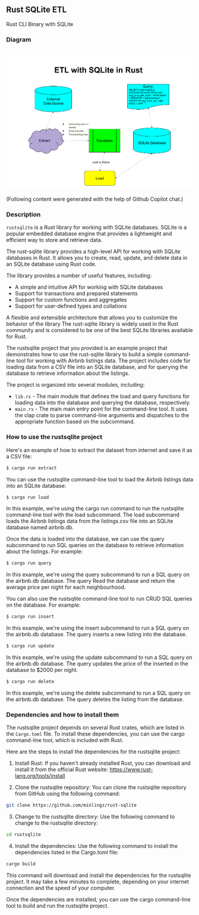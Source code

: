 ## Rust SQLite ETL

Rust CLI Binary with SQLite

### Diagram

![Alt text](706etlrust.png)

(Following content were generated with the help of Github Copilot chat.)

### Description

`rustsqlite` is a Rust library for working with SQLite databases. SQLite is a popular embedded database engine that provides a lightweight and efficient way to store and retrieve data.

The rust-sqlite library provides a high-level API for working with SQLite databases in Rust. It allows you to create, read, update, and delete data in an SQLite database using Rust code.

The library provides a number of useful features, including:

* A simple and intuitive API for working with SQLite databases
* Support for transactions and prepared statements
* Support for custom functions and aggregates
* Support for user-defined types and collations

A flexible and extensible architecture that allows you to customize the behavior of the library
The rust-sqlite library is widely used in the Rust community and is considered to be one of the best SQLite libraries available for Rust.

The rustsqlite project that you provided is an example project that demonstrates how to use the rust-sqlite library to build a simple command-line tool for working with Airbnb listings data. The project includes code for loading data from a CSV file into an SQLite database, and for querying the database to retrieve information about the listings.

The project is organized into several modules, including:

* `lib.rs` - The main module that defines the load and query functions for loading data into the database and querying the database, respectively.
* `main.rs` - The main main entry point for the command-line tool. It uses the clap crate to parse command-line arguments and dispatches to the appropriate function based on the subcommand.

### How to use the rustsqlite project

Here's an example of how to extract the dataset from internet and save it as a CSV file:

```bash
$ cargo run extract
```

You can use the rustsqlite command-line tool to load the Airbnb listings data into an SQLite database:

```bash
$ cargo run load
```

In this example, we're using the cargo run command to run the rustsqlite command-line tool with the load subcommand. The load subcommand loads the Airbnb listings data from the listings.csv file into an SQLite database named airbnb.db.

Once the data is loaded into the database, we can use the query subcommand to run SQL queries on the database to retrieve information about the listings. For example:

```bash
$ cargo run query
```

In this example, we're using the query subcommand to run a SQL query on the airbnb.db database. The query Read the database and return the average price per night for each neighbourhood.

You can also use the rustsqlite command-line tool to run CRUD SQL queries on the database. For example:

```bash
$ cargo run insert
```

In this example, we're using the insert subcommand to run a SQL query on the airbnb.db database. The query inserts a new listing into the database.

```bash
$ cargo run update
```

In this example, we're using the update subcommand to run a SQL query on the airbnb.db database. The query updates the price of the inserted in the database to $2000 per night.
    
```bash
$ cargo run delete
```

In this example, we're using the delete subcommand to run a SQL query on the airbnb.db database. The query deletes the listing from the database.

### Dependencies and how to install them

The rustsqlite project depends on several Rust crates, which are listed in the `Cargo.toml` file. To install these dependencies, you can use the cargo command-line tool, which is included with Rust.

Here are the steps to install the dependencies for the rustsqlite project:

1. Install Rust: If you haven't already installed Rust, you can download and install it from the official Rust website: https://www.rust-lang.org/tools/install

2. Clone the rustsqlite repository: You can clone the rustsqlite repository from GitHub using the following command:
    
```bash
git clone https://github.com/minlingz/rust-sqlite
```

3. Change to the rustsqlite directory: Use the following command to change to the rustsqlite directory:

```bash
cd rustsqlite
```

4. Install the dependencies: Use the following command to install the dependencies listed in the Cargo.toml file:

```bash
cargo build
```

This command will download and install the dependencies for the rustsqlite project. It may take a few minutes to complete, depending on your internet connection and the speed of your computer.

Once the dependencies are installed, you can use the cargo command-line tool to build and run the rustsqlite project. 
